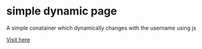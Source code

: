 
# simple dynamic page

A simple conatainer which dynamically changes with the username using js

[Visit here](https://prajwal4321.github.io/)
